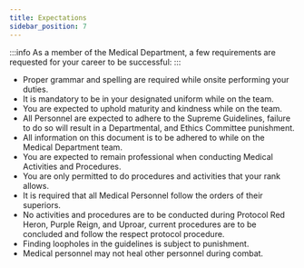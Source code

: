 ```yaml
---
title: Expectations
sidebar_position: 7
---
```


:::info 
As a member of the Medical Department, a few requirements are requested for your career to be successful:
:::

- Proper grammar and spelling are required while onsite performing your duties.
- It is mandatory to be in your designated uniform while on the team.
- You are expected to uphold maturity and kindness while on the team.
- All Personnel are expected to adhere to the Supreme Guidelines, failure to do so will result in a Departmental, and Ethics Committee punishment.
- All information on this document is to be adhered to while on the Medical Department team.
- You are expected to remain professional when conducting Medical Activities and Procedures.
- You are only permitted to do procedures and activities that your rank allows.
- It is required that all Medical Personnel follow the orders of their superiors.
- No activities and procedures are to be conducted during Protocol Red Heron, Purple Reign, and Uproar, current procedures are to be concluded and follow the respect protocol procedure.
- Finding loopholes in the guidelines is subject to punishment.
- Medical personnel may not heal other personnel during combat. 